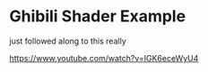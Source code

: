 # Ghibili Shader Example

just followed along to this really

https://www.youtube.com/watch?v=IGK6eceWyU4
